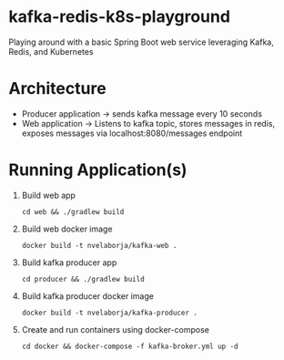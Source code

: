 # kafka-redis-k8s-playground
Playing around with a basic Spring Boot web service leveraging Kafka, Redis, and Kubernetes

# Architecture
- Producer application -> sends kafka message every 10 seconds
- Web application -> Listens to kafka topic, stores messages in redis, exposes messages via localhost:8080/messages endpoint

# Running Application(s)
1. Build web app
   ```
   cd web && ./gradlew build
   ```
1. Build web docker image
   ```
   docker build -t nvelaborja/kafka-web .
   ```
1. Build kafka producer app
   ```
   cd producer && ./gradlew build
   ```
1. Build kafka producer docker image
   ```
   docker build -t nvelaborja/kafka-producer .
   ```
1. Create and run containers using docker-compose
   ```
   cd docker && docker-compose -f kafka-broker.yml up -d
   ```
